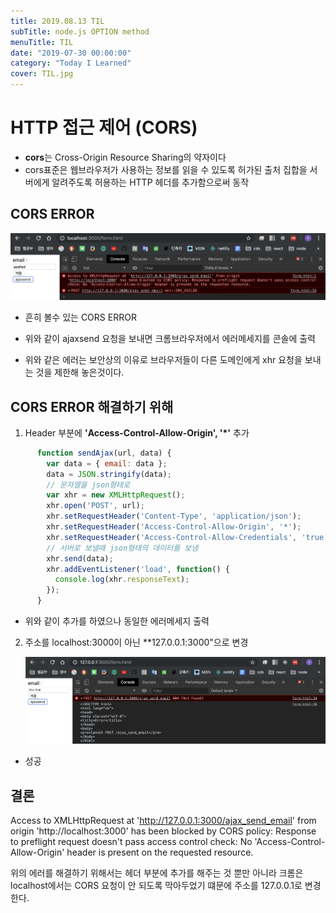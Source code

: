 ```yaml
---
title: 2019.08.13 TIL
subTitle: node.js OPTION method
menuTitle: TIL
date: "2019-07-30 00:00:00"
category: "Today I Learned"
cover: TIL.jpg
---
```


# HTTP 접근 제어 (CORS)

- **cors**는 Cross-Origin Resource Sharing의 약자이다
- cors표준은 웹브라우저가 사용하는 정보를 읽을 수 있도록 허가된 출처 집합을 서버에게 알려주도록 허용하는 HTTP 헤더를 추가함으로써 동작



## CORS ERROR

![corserror](corsError.jpg)

- 흔히 볼수 있는 CORS ERROR

- 위와 같이 ajaxsend 요청을 보내면 크롬브라우저에서  에러메세지를 콘솔에 출력

- 위와 같은 에러는 보안상의 이유로 브라우저들이 다른 도메인에게 xhr 요청을 보내는 것을 제한해 놓은것이다.

## CORS ERROR 해결하기 위해

1. Header 부분에 **'Access-Control-Allow-Origin', '*'** 추가

```javascript
      function sendAjax(url, data) {
        var data = { email: data };
        data = JSON.stringify(data);
        // 문자열을 json형태로
        var xhr = new XMLHttpRequest();
        xhr.open('POST', url);
        xhr.setRequestHeader('Content-Type', 'application/json');
        xhr.setRequestHeader('Access-Control-Allow-Origin', '*');
        xhr.setRequestHeader('Access-Control-Allow-Credentials', 'true');
        // 서버로 보낼때 json형태의 데이터를 보냄
        xhr.send(data);
        xhr.addEventListener('load', function() {
          console.log(xhr.responseText);
        });
      }
```

- 위와 같이 추가를 하였으나 동일한 에러메세지 출력

2. 주소를 localhost:3000이 아닌 **127.0.0.1:3000"으로 변경

   ![성공](open.jpg)

- 성공



## 결론

Access to XMLHttpRequest at 'http://127.0.0.1:3000/ajax_send_email' from origin 'http://localhost:3000' has been blocked by CORS policy: Response to preflight request doesn't pass access control check: No 'Access-Control-Allow-Origin' header is present on the requested resource.

위의 에러를 해결하기 위해서는 헤더 부분에 추가를 해주는 것 뿐만 아니라 크롬은 localhost에서는 CORS 요청이 안 되도록 막아두었기 떄문에 주소를 127.0.0.1로 변경 한다.





